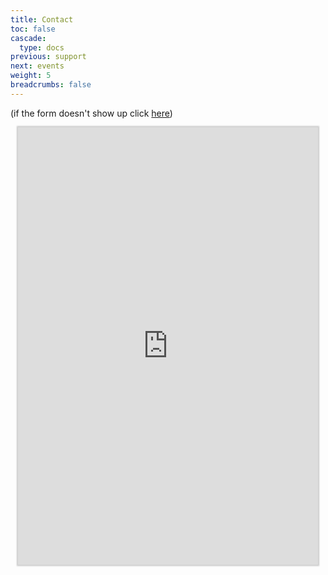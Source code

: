 ```yaml
---
title: Contact
toc: false
cascade:
  type: docs
previous: support
next: events
weight: 5
breadcrumbs: false
---
```

(if the form doesn't show up click [here]([https://formstr.app/#/fill/f5ff29ea0fc13932da373f91dc0030998431f3626476acc8ff8a30bd78bf2c2a](https://formstr.app/f/naddr1qvzqqqr4mqpzpafdewsuthj5k8sfre227a6hyn008meuk2jpdg0gl6ltfp809cpfqy2hwumn8ghj7un9d3shjtnyv9kh2uewd9hj7qghwaehxw309aex2mrp0yh8qunfd4skctnwv46z7qgdwaehxw309ahx7uewd3hkcqg7waehxw309aex2mrp0yhxummnw3ezuamfwfjkgmn9wshx5up0qyw8wumn8ghj7mn0wd68ytfsxyh8jcttd95x7mnwv5hxxmmdqyv8wumn8ghj7un9d3shjtnndehhyapwwdhkx6tpdsq3vamnwvaz7tmjv4kxz7fwdehhxarj9e3xzmnyqyghwumn8ghj7mn0wd68yv339e3k7mgqqcc9yapctyuqa0w6ey?viewKey=c709e0eefda9d435fe65e06dbc2a185fb960133bce208301d0772004f822c216)))

<center>
  <iframe src="https://formstr.app/f/naddr1qvzqqqr4mqpzpafdewsuthj5k8sfre227a6hyn008meuk2jpdg0gl6ltfp809cpfqy2hwumn8ghj7un9d3shjtnyv9kh2uewd9hj7qghwaehxw309aex2mrp0yh8qunfd4skctnwv46z7qgdwaehxw309ahx7uewd3hkcqg7waehxw309aex2mrp0yhxummnw3ezuamfwfjkgmn9wshx5up0qyw8wumn8ghj7mn0wd68ytfsxyh8jcttd95x7mnwv5hxxmmdqyv8wumn8ghj7un9d3shjtnndehhyapwwdhkx6tpdsq3vamnwvaz7tmjv4kxz7fwdehhxarj9e3xzmnyqyghwumn8ghj7mn0wd68yv339e3k7mgqqcc9yapctyuqa0w6ey?viewKey=c709e0eefda9d435fe65e06dbc2a185fb960133bce208301d0772004f822c216" height="700px" width="480px" frameborder="0" style="border-style:none;box-shadow:0px 0px 2px 2px rgba(0,0,0,0.2);" cellspacing="0" ></iframe>
<center>
